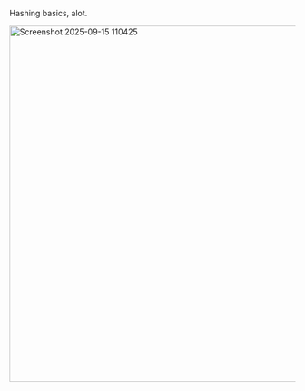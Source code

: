 Hashing basics, alot.

<img width="988" height="628" alt="Screenshot 2025-09-15 110425" src="https://github.com/user-attachments/assets/3e1d10fa-e192-4be4-9b92-53746e75b4f3" />
